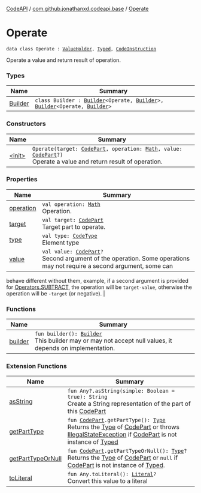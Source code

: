 [CodeAPI](../../index.md) / [com.github.jonathanxd.codeapi.base](../index.md) / [Operate](.)

# Operate

`data class Operate : `[`ValueHolder`](../-value-holder/index.md)`, `[`Typed`](../-typed/index.md)`, `[`CodeInstruction`](../../com.github.jonathanxd.codeapi/-code-instruction.md)

Operate a value and return result of operation.

### Types

| Name | Summary |
|---|---|
| [Builder](-builder/index.md) | `class Builder : `[`Builder`](../-value-holder/-builder/index.md)`<Operate, `[`Builder`](-builder/index.md)`>, `[`Builder`](../-typed/-builder/index.md)`<Operate, `[`Builder`](-builder/index.md)`>` |

### Constructors

| Name | Summary |
|---|---|
| [&lt;init&gt;](-init-.md) | `Operate(target: `[`CodePart`](../../com.github.jonathanxd.codeapi/-code-part/index.md)`, operation: `[`Math`](../../com.github.jonathanxd.codeapi.operator/-operator/-math/index.md)`, value: `[`CodePart`](../../com.github.jonathanxd.codeapi/-code-part/index.md)`?)`<br>Operate a value and return result of operation. |

### Properties

| Name | Summary |
|---|---|
| [operation](operation.md) | `val operation: `[`Math`](../../com.github.jonathanxd.codeapi.operator/-operator/-math/index.md)<br>Operation. |
| [target](target.md) | `val target: `[`CodePart`](../../com.github.jonathanxd.codeapi/-code-part/index.md)<br>Target part to operate. |
| [type](type.md) | `val type: `[`CodeType`](../../com.github.jonathanxd.codeapi.type/-code-type/index.md)<br>Element type |
| [value](value.md) | `val value: `[`CodePart`](../../com.github.jonathanxd.codeapi/-code-part/index.md)`?`<br>Second argument of the operation. Some operations may not require a second argument, some can
behave different without them, example, if a second argument is provided for [Operators.SUBTRACT](../../com.github.jonathanxd.codeapi.operator/-operators/-s-u-b-t-r-a-c-t.md), the operation
will be `target-value`, otherwise the operation will be `-target` (or negative). |

### Functions

| Name | Summary |
|---|---|
| [builder](builder.md) | `fun builder(): `[`Builder`](-builder/index.md)<br>This builder may or may not accept null values, it depends on implementation. |

### Extension Functions

| Name | Summary |
|---|---|
| [asString](../../com.github.jonathanxd.codeapi.util/kotlin.-any/as-string.md) | `fun Any?.asString(simple: Boolean = true): String`<br>Create a String representation of the part of this [CodePart](../../com.github.jonathanxd.codeapi/-code-part/index.md) |
| [getPartType](../../com.github.jonathanxd.codeapi.util/get-part-type.md) | `fun `[`CodePart`](../../com.github.jonathanxd.codeapi/-code-part/index.md)`.getPartType(): `[`Type`](http://docs.oracle.com/javase/6/docs/api/java/lang/reflect/Type.html)<br>Returns the [Type](http://docs.oracle.com/javase/6/docs/api/java/lang/reflect/Type.html) of [CodePart](../../com.github.jonathanxd.codeapi/-code-part/index.md) or throws [IllegalStateException](http://docs.oracle.com/javase/6/docs/api/java/lang/IllegalStateException.html) if [CodePart](../../com.github.jonathanxd.codeapi/-code-part/index.md) is not instance of [Typed](../-typed/index.md) |
| [getPartTypeOrNull](../../com.github.jonathanxd.codeapi.util/get-part-type-or-null.md) | `fun `[`CodePart`](../../com.github.jonathanxd.codeapi/-code-part/index.md)`.getPartTypeOrNull(): `[`Type`](http://docs.oracle.com/javase/6/docs/api/java/lang/reflect/Type.html)`?`<br>Returns the [Type](http://docs.oracle.com/javase/6/docs/api/java/lang/reflect/Type.html) of [CodePart](../../com.github.jonathanxd.codeapi/-code-part/index.md) or `null` if [CodePart](../../com.github.jonathanxd.codeapi/-code-part/index.md) is not instance of [Typed](../-typed/index.md). |
| [toLiteral](../../com.github.jonathanxd.codeapi.util.conversion/kotlin.-any/to-literal.md) | `fun Any.toLiteral(): `[`Literal`](../../com.github.jonathanxd.codeapi.literal/-literal/index.md)`?`<br>Convert this value to a literal |
